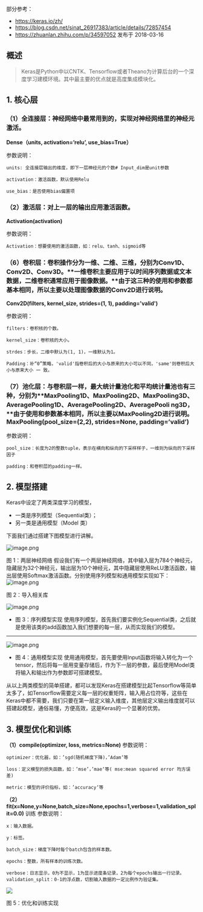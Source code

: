 部分参考：
* https://keras.io/zh/
* https://blog.csdn.net/sinat_26917383/article/details/72857454
* https://zhuanlan.zhihu.com/p/34597052 发布于 2018-03-16


## 概述
>Keras是Python中以CNTK、Tensorflow或者Theano为计算后台的一个深度学习建模环境。其中最主要的优点就是高度集成模块化。


## 1. 核心层

### （1）全连接层：神经网络中最常用到的，实现对神经网络里的神经元激活。
**Dense（units, activation=’relu’, use_bias=True）**



参数说明：
```
units: 全连接层输出的维度，即下一层神经元的个数# Input_dim是unit参数

activation：激活函数，默认使用Relu

use_bias：是否使用bias偏置项
```

### （2）激活层：对上一层的输出应用激活函数。

**Activation(activation)**

参数说明：
```
Activation：想要使用的激活函数，如：relu、tanh、sigmoid等
```





### （6）卷积层：卷积操作分为一维、二维、三维，分别为**Conv1D、Conv2D、Conv3D**。**一维卷积主要应用于以时间序列数据或文本 数据，二维卷积通常应用于图像数据。**由于这三种的使用和参数都基本相同，所以主要以处理图像数据的Conv2D进行说明。

**Conv2D(filters, kernel_size, strides=(1, 1), padding='valid')**



参数说明：
```
filters：卷积核的个数。

kernel_size：卷积核的大小。

strdes：步长，二维中默认为(1, 1)，一维默认为1。

Padding：补“0”策略，'valid'指卷积后的大小与原来的大小可以不同，'same'则卷积后大小与原来大小 一 致。
```


### （7）池化层：与卷积层一样，最大统计量池化和平均统计量池也有三种，分别为**MaxPooling1D、MaxPooling2D、MaxPooling3D、AveragePooling1D、AveragePooling2D、AveragePooli ng3D，**由于使用和参数基本相同，所以主要以MaxPooling2D进行说明。MaxPooling(pool_size=(2,2), strides=None, padding=’valid’)



参数说明：
```
pool_size：长度为2的整数tuple，表示在横向和纵向的下采样样子，一维则为纵向的下采样因子

padding：和卷积层的padding一样。
```






## 2. 模型搭建

Keras中设定了两类深度学习的模型，
* 一类是序列模型（Sequential类）；
* 另一类是通用模型（Model 类）

下面我们通过搭建下图模型进行讲解。

![image.png](https://upload-images.jianshu.io/upload_images/4340772-37faed2d26df9da6.png?imageMogr2/auto-orient/strip%7CimageView2/2/w/1240)


图 1：两层神经网络
假设我们有一个两层神经网络，其中输入层为784个神经元，隐藏层为32个神经元，输出层为10个神经元，其中隐藏层使用ReLU激活函数，输出层使用Softmax激活函数。分别使用序列模型和通用模型实现如下：
![image.png](https://upload-images.jianshu.io/upload_images/4340772-2ef2cb5f1e4ec125.png?imageMogr2/auto-orient/strip%7CimageView2/2/w/1240)


图 2：导入相关库


![image.png](https://upload-images.jianshu.io/upload_images/4340772-e5efe4b731fb29e5.png?imageMogr2/auto-orient/strip%7CimageView2/2/w/1240)

* 图 3：序列模型实现
使用序列模型，首先我们要实例化Sequential类，之后就是使用该类的add函数加入我们想要的每一层，从而实现我们的模型。

----------

![image.png](https://upload-images.jianshu.io/upload_images/4340772-a787772a071c418e.png?imageMogr2/auto-orient/strip%7CimageView2/2/w/1240)

* 图 4：通用模型实现
使用通用模型，首先要使用Input函数将输入转化为一个tensor，然后将每一层用变量存储后，作为下一层的参数，最后使用Model类将输入和输出作为参数即可搭建模型。


从以上两类模型的简单搭建，都可以发现Keras在搭建模型比起Tensorflow等简单太多了，如Tensorflow需要定义每一层的权重矩阵，输入用占位符等，这些在Keras中都不需要，我们只要在第一层定义输入维度，其他层定义输出维度就可以搭建起模型，通俗易懂，方便高效，这是Keras的一个显著的优势。



## 3. 模型优化和训练



**（1）compile(optimizer, loss, metrics=None)**
参数说明：
```
optimizer：优化器，如：’sgd(随机梯度下降)，’Adam‘等

loss：定义模型的损失函数，如：’mse’，’mae‘等( mse:mean squared error 均方误差)

metric：模型的评价指标，如：’accuracy‘等
```


**（2）fit(x=None,y=None,batch_size=None,epochs=1,verbose=1,validation_split=0.0)**
训练
参数说明：
```
x：输入数据。

y：标签。

batch_size：梯度下降时每个batch包含的样本数。

epochs：整数，所有样本的训练次数。

verbose：日志显示，0为不显示，1为显示进度条记录，2为每个epochs输出一行记录。validation_split：0-1的浮点数，切割输入数据的一定比例作为验证集。
```

![](https://pic2.zhimg.com/80/v2-143db2d592a84fcb7675adfba6aac6f5_hd.jpg)

图 5：优化和训练实现
















